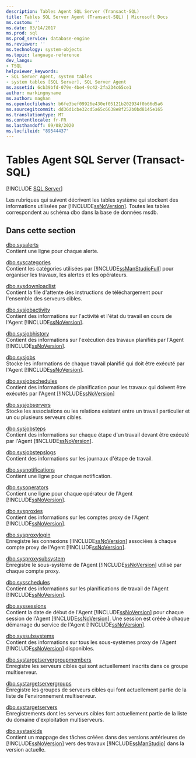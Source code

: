 ```yaml
---
description: Tables Agent SQL Server (Transact-SQL)
title: Tables SQL Server Agent (Transact-SQL) | Microsoft Docs
ms.custom: ''
ms.date: 03/14/2017
ms.prod: sql
ms.prod_service: database-engine
ms.reviewer: ''
ms.technology: system-objects
ms.topic: language-reference
dev_langs:
- TSQL
helpviewer_keywords:
- SQL Server Agent, system tables
- system tables [SQL Server], SQL Server Agent
ms.assetid: 6cb39bfd-079e-4be4-9c42-2fa234c65ce1
author: markingmyname
ms.author: maghan
ms.openlocfilehash: b6fe3bef09926e430ef05121b202934f0b66d5a6
ms.sourcegitcommit: dd36d1cbe32cd5a65c6638e8f252b0bd8145e165
ms.translationtype: MT
ms.contentlocale: fr-FR
ms.lasthandoff: 09/08/2020
ms.locfileid: "89544437"
---
```

# <a name="sql-server-agent-tables-transact-sql"></a>Tables Agent SQL Server (Transact-SQL)
[!INCLUDE [SQL Server](../../includes/applies-to-version/sqlserver.md)]

  Les rubriques qui suivent décrivent les tables système qui stockent des informations utilisées par [!INCLUDE[ssNoVersion](../../includes/ssnoversion-md.md)]. Toutes les tables correspondent au schéma dbo dans la base de données msdb.  
  
## <a name="in-this-section"></a>Dans cette section  
 [dbo.sysalerts](../../relational-databases/system-tables/dbo-sysalerts-transact-sql.md)  
 Contient une ligne pour chaque alerte.  
  
 [dbo.syscategories](../../relational-databases/system-tables/dbo-syscategories-transact-sql.md)  
 Contient les catégories utilisées par [!INCLUDE[ssManStudioFull](../../includes/ssmanstudiofull-md.md)] pour organiser les travaux, les alertes et les opérateurs.  
  
 [dbo.sysdownloadlist](../../relational-databases/system-tables/dbo-sysdownloadlist-transact-sql.md)  
 Contient la file d'attente des instructions de téléchargement pour l'ensemble des serveurs cibles.  
  
 [dbo.sysjobactivity](../../relational-databases/system-tables/dbo-sysjobactivity-transact-sql.md)  
 Contient des informations sur l'activité et l'état du travail en cours de l'Agent [!INCLUDE[ssNoVersion](../../includes/ssnoversion-md.md)].  
  
 [dbo.sysjobhistory](../../relational-databases/system-tables/dbo-sysjobhistory-transact-sql.md)  
 Contient des informations sur l'exécution des travaux planifiés par l'Agent [!INCLUDE[ssNoVersion](../../includes/ssnoversion-md.md)].  
  
 [dbo.sysjobs](../../relational-databases/system-tables/dbo-sysjobs-transact-sql.md)  
 Stocke les informations de chaque travail planifié qui doit être exécuté par l'Agent [!INCLUDE[ssNoVersion](../../includes/ssnoversion-md.md)].  
  
 [dbo.sysjobschedules](../../relational-databases/system-tables/dbo-sysjobschedules-transact-sql.md)  
 Contient des informations de planification pour les travaux qui doivent être exécutés par l'Agent [!INCLUDE[ssNoVersion](../../includes/ssnoversion-md.md)]  
  
 [dbo.sysjobservers](../../relational-databases/system-tables/dbo-sysjobservers-transact-sql.md)  
 Stocke les associations ou les relations existant entre un travail particulier et un ou plusieurs serveurs cibles.  
  
 [dbo.sysjobsteps](../../relational-databases/system-tables/dbo-sysjobsteps-transact-sql.md)  
 Contient des informations sur chaque étape d'un travail devant être exécuté par l'Agent [!INCLUDE[ssNoVersion](../../includes/ssnoversion-md.md)].  
  
 [dbo.sysjobstepslogs](../../relational-databases/system-tables/dbo-sysjobstepslogs-transact-sql.md)  
 Contient des informations sur les journaux d'étape de travail.  
  
 [dbo.sysnotifications](../../relational-databases/system-tables/dbo-sysnotifications-transact-sql.md)  
 Contient une ligne pour chaque notification.  
  
 [dbo.sysoperators](../../relational-databases/system-tables/dbo-sysoperators-transact-sql.md)  
 Contient une ligne pour chaque opérateur de l'Agent [!INCLUDE[ssNoVersion](../../includes/ssnoversion-md.md)].  
  
 [dbo.sysproxies](../../relational-databases/system-tables/dbo-sysproxies-transact-sql.md)  
 Contient des informations sur les comptes proxy de l'Agent [!INCLUDE[ssNoVersion](../../includes/ssnoversion-md.md)].  
  
 [dbo.sysproxylogin](../../relational-databases/system-tables/dbo-sysproxylogin-transact-sql.md)  
 Enregistre les connexions [!INCLUDE[ssNoVersion](../../includes/ssnoversion-md.md)] associées à chaque compte proxy de l'Agent [!INCLUDE[ssNoVersion](../../includes/ssnoversion-md.md)].  
  
 [dbo.sysproxysubsystem](../../relational-databases/system-tables/dbo-sysproxysubsystem-transact-sql.md)  
 Enregistre le sous-système de l'Agent [!INCLUDE[ssNoVersion](../../includes/ssnoversion-md.md)] utilisé par chaque compte proxy.  
  
 [dbo.sysschedules](../../relational-databases/system-tables/dbo-sysschedules-transact-sql.md)  
 Contient des informations sur les planifications de travail de l'Agent [!INCLUDE[ssNoVersion](../../includes/ssnoversion-md.md)].  
  
 [dbo.syssessions](../../relational-databases/system-tables/dbo-syssessions-transact-sql.md)  
 Contient la date de début de l'Agent [!INCLUDE[ssNoVersion](../../includes/ssnoversion-md.md)] pour chaque session de l'Agent [!INCLUDE[ssNoVersion](../../includes/ssnoversion-md.md)]. Une session est créée à chaque démarrage du service de l'Agent [!INCLUDE[ssNoVersion](../../includes/ssnoversion-md.md)].  
  
 [dbo.syssubsystems](../../relational-databases/system-tables/dbo-sysproxysubsystem-transact-sql.md)  
 Contient des informations sur tous les sous-systèmes proxy de l'Agent [!INCLUDE[ssNoVersion](../../includes/ssnoversion-md.md)] disponibles.  
  
 [dbo.systargetservergroupmembers](../../relational-databases/system-tables/dbo-systargetservergroupmembers-transact-sql.md)  
 Enregistre les serveurs cibles qui sont actuellement inscrits dans ce groupe multiserveur.  
  
 [dbo.systargetservergroups](../../relational-databases/system-tables/dbo-systargetservergroups-transact-sql.md)  
 Enregistre les groupes de serveurs cibles qui font actuellement partie de la liste de l'environnement multiserveur.  
  
 [dbo.systargetservers](../../relational-databases/system-tables/dbo-systargetservers-transact-sql.md)  
 Enregistrements dont les serveurs cibles font actuellement partie de la liste du domaine d'exploitation multiserveurs.  
  
 [dbo.systaskids](../../relational-databases/system-tables/dbo-systaskids-transact-sql.md)  
 Contient un mappage des tâches créées dans des versions antérieures de [!INCLUDE[ssNoVersion](../../includes/ssnoversion-md.md)] vers des travaux [!INCLUDE[ssManStudio](../../includes/ssmanstudio-md.md)] dans la version actuelle.  
  
  
